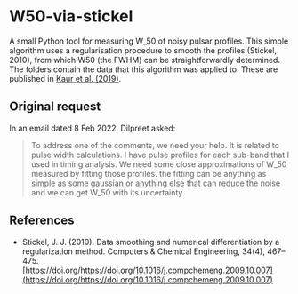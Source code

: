 # W50-via-stickel

A small Python tool for measuring W_50 of noisy pulsar profiles.
This simple algorithm uses a regularisation procedure to smooth the profiles (Stickel, 2010), from which W50 (the FWHM) can be straightforwardly determined.
The folders contain the data that this algorithm was applied to.
These are published in [Kaur et al. (2019)](https://doi.org/10.3847/1538-4357/ab338f).

## Original request

In an email dated 8 Feb 2022, Dilpreet asked:

> To address one of the comments, we need your help.
> It is related to pulse width calculations. I have pulse profiles for each sub-band that I used in timing analysis.
> We need some close approximations of W_50 measured by fitting those profiles.
> the fitting can be anything as simple as some gaussian or anything else that can reduce the noise and we can get W_50 with its uncertainty.

## References

* Stickel, J. J. (2010). Data smoothing and numerical differentiation by a regularization method. Computers & Chemical Engineering, 34(4), 467–475. [https://doi.org/https://doi.org/10.1016/j.compchemeng.2009.10.007](https://doi.org/https://doi.org/10.1016/j.compchemeng.2009.10.007)
